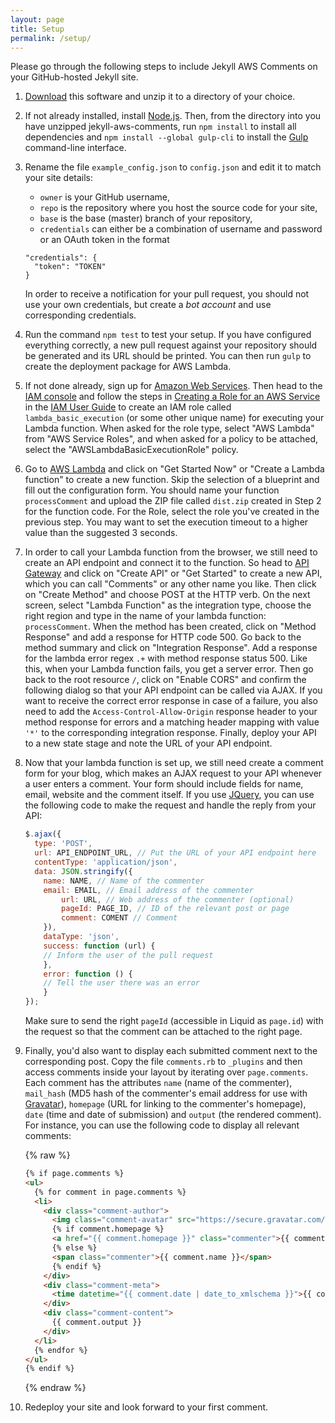 ```yaml
---
layout: page
title: Setup
permalink: /setup/
---
```


Please go through the following steps to include Jekyll AWS Comments on your GitHub-hosted Jekyll site.

1.  [Download](https://github.com/ummels/jekyll-aws-comments/archive/master.zip) this software and unzip it to a directory of your choice.

2.  If not already installed, install [Node.js](https://nodejs.org/en/download/). Then, from the directory into you have unzipped jekyll-aws-comments, run `npm install` to install all dependencies and `npm install --global gulp-cli` to install the [Gulp](https://github.com/gulpjs/gulp) command-line interface.

3.  Rename the file `example_config.json` to `config.json` and edit it to match your site details:
    - `owner` is your GitHub username,
    - `repo` is the repository where you host the source code for your site,
    - `base` is the base (master) branch of your repository,
    - `credentials` can either be a combination of username and password or an OAuth token in the format

    ```
    "credentials": {
      "token": "TOKEN" 
    }
    ```

    In order to receive a notification for your pull request, you should not use your own credentials, but create a _bot account_ and use corresponding credentials.
   
4.  Run the command `npm test` to test your setup. If you have configured everything correctly, a new pull request against your repository should be generated and its URL should be printed. You can then run `gulp` to create the deployment package for AWS Lambda.

5.  If not done already, sign up for [Amazon Web Services](https://aws.amazon.com). Then head to the [IAM console](https://console.aws.amazon.com/iam/) and follow the steps in [Creating a Role for an AWS Service](http://docs.aws.amazon.com/IAM/latest/UserGuide/id_roles_create_for-service.html#roles-creatingrole-service-console) in the [IAM User Guide](http://docs.aws.amazon.com/IAM/latest/UserGuide/) to create an IAM role called `lambda_basic_execution` (or some other unique name) for executing your Lambda function. When asked for the role type, select "AWS Lambda" from "AWS Service Roles", and when asked for a policy to be attached, select the "AWSLambdaBasicExecutionRole" policy.

6.  Go to [AWS Lambda](https://console.aws.amazon.com/lambda/) and click on "Get Started Now" or "Create a Lambda function" to create a new function. Skip the selection of a blueprint and fill out the configuration form. You should name your function `processComment` and upload the ZIP file called `dist.zip` created in Step 2 for the function code. For the Role, select the role you've created in the previous step. You may want to set the execution timeout to a higher value than the suggested 3 seconds.

7.  In order to call your Lambda function from the browser, we still need to create an API endpoint and connect it to the function. So head to [API Gateway](https://console.aws.amazon.com/apigateway/) and click on "Create API" or "Get Started" to create a new API, which you can call "Comments" or any other name you like. Then click on "Create Method" and choose POST at the HTTP verb. On the next screen, select "Lambda Function" as the integration type, choose the right region and type in the name of your lambda function: `processComment`. When the method has been created, click on "Method Response" and add a response for HTTP code 500. Go back to the method summary and click on "Integration Response". Add a response for the lambda error regex `.+` with method response status 500. Like this, when your Lambda function fails, you get a server error. Then go back to the root resource `/`, click on "Enable CORS" and confirm the following dialog so that your API endpoint can be called via AJAX. If you want to receive the correct error response in case of a failure, you also need to add the `Access-Control-Allow-Origin` response header to your method response for errors and a matching header mapping with value `'*'` to the corresponding integration response. Finally, deploy your API to a new state stage and note the URL of your API endpoint.

8.  Now that your lambda function is set up, we still need create a comment form for your blog, which makes an AJAX request to your API whenever a user enters a comment. Your form should include fields for name, email, website and the comment itself. If you use [JQuery](https://jquery.com), you can use the following code to make the request and handle the reply from your API:

    ```javascript
    $.ajax({
      type: 'POST',
      url: API_ENDPOINT_URL, // Put the URL of your API endpoint here
      contentType: 'application/json',
      data: JSON.stringify({
        name: NAME, // Name of the commenter
        email: EMAIL, // Email address of the commenter
		    url: URL, // Web address of the commenter (optional)
		    pageId: PAGE_ID, // ID of the relevant post or page
		    comment: COMENT // Comment
	    }),
	    dataType: 'json',
	    success: function (url) {
        // Inform the user of the pull request
	    },
	    error: function () {
        // Tell the user there was an error
	    }
    });
    ```

    Make sure to send the right `pageId` (accessible in Liquid as `page.id`) with the request so that the comment can be attached to the right page.

9.  Finally, you'd also want to display each submitted comment next to the corresponding post. Copy the file `comments.rb` to `_plugins` and then access comments inside your layout by iterating over `page.comments`. Each comment has the attributes `name` (name of the commenter), `mail_hash` (MD5 hash of the commenter's email address for use with [Gravatar](http://en.gravatar.com)), `homepage` (URL for linking to the commenter's homepage), `date` (time and date of submission) and `output` (the rendered comment). For instance, you can use the following code to display all relevant comments:

    {% raw %}
    ```html
    {% if page.comments %}
    <ul>
      {% for comment in page.comments %}
      <li>
        <div class="comment-author">
          <img class="comment-avatar" src="https://secure.gravatar.com/avatar/{{ comment.mail_hash }}?s=60&amp;d=mm" alt="{{ comment.name }}">
          {% if comment.homepage %}
          <a href="{{ comment.homepage }}" class="commenter">{{ comment.name }}</a>
          {% else %}
          <span class="commenter">{{ comment.name }}</span>
          {% endif %}
        </div>
        <div class="comment-meta">
          <time datetime="{{ comment.date | date_to_xmlschema }}">{{ comment.date | date_to_long_string }}</time>
        </div>
        <div class="comment-content">
          {{ comment.output }}
        </div>
      </li>
      {% endfor %}
    </ul>
    {% endif %}
    ```
    {% endraw %}

10.  Redeploy your site and look forward to your first comment.
